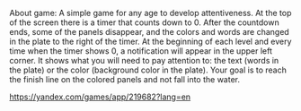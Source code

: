About game: A simple game for any age to develop attentiveness. At the top of the screen there is a timer that counts down to 0. After the countdown ends, some of the panels disappear, and the colors and words are changed in the plate to the right of the timer. At the beginning of each level and every time when the timer shows 0, a notification will appear in the upper left corner. It shows what you will need to pay attention to: the text (words in the plate) or the color (background color in the plate). Your goal is to reach the finish line on the colored panels and not fall into the water.

https://yandex.com/games/app/219682?lang=en

